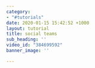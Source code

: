 ```yaml
---
category:
- "#tutorials"
date: 2020-01-15 15:42:52 +1000
layout: tutorial
title: social teams
sub_heading: ''
video_id: "384699592"
banner_image: ''

---
```

